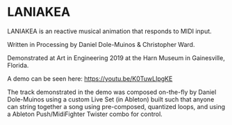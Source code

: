 # LANIAKEA
LANIAKEA is an reactive musical animation that responds to MIDI input. 

Written in Processing by Daniel Dole-Muinos & Christopher Ward.

Demonstrated at Art in Engineering 2019 at the Harn Museum in Gainesville, Florida.

A demo can be seen here: https://youtu.be/K0TuwLIpgKE 

The track demonstrated in the demo was composed on-the-fly by Daniel Dole-Muinos using a custom Live Set (in Ableton) built such that anyone can string together a song using pre-composed, quantized loops, and using a Ableton Push/MidiFighter Twister combo for control.
